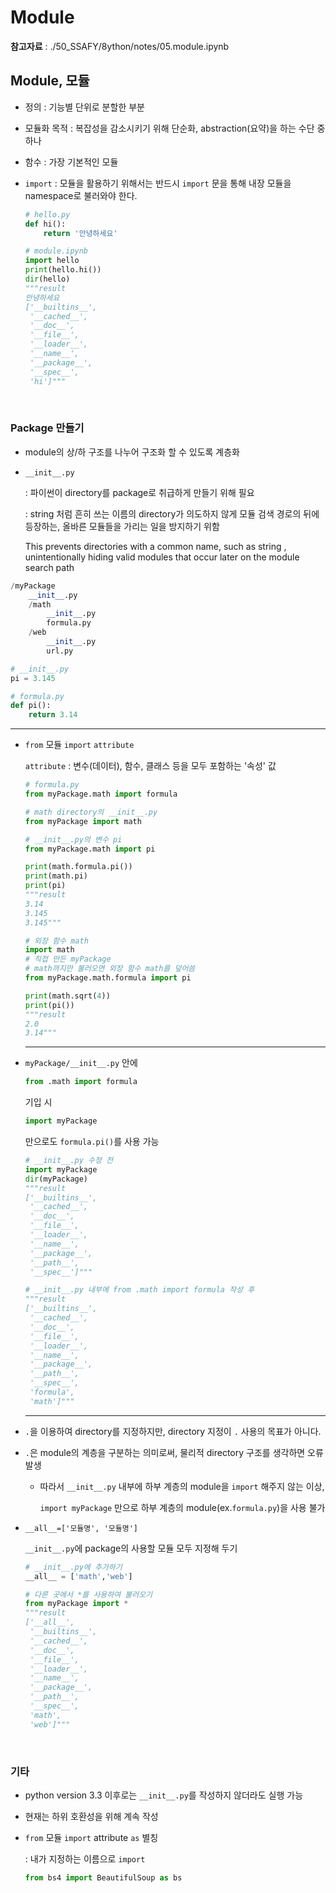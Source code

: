 # Module

 **참고자료** : ./50_SSAFY/8ython/notes/05.module.ipynb

## Module, 모듈

- 정의 : 기능별 단위로 분할한 부분

- 모듈화 목적 : 복잡성을 감소시키기 위해 단순화, abstraction(요약)을 하는 수단 중 하나

- 함수 : 가장 기본적인 모듈

- `import` : 모듈을 활용하기 위해서는 반드시 `import` 문을 통해 내장 모듈을 namespace로 불러와야 한다.

  ```python
  # hello.py
  def hi():
      return '안녕하세요'
  
  # module.ipynb
  import hello
  print(hello.hi())
  dir(hello)
  """result
  안녕하세요
  ['__builtins__',
   '__cached__',
   '__doc__',
   '__file__',
   '__loader__',
   '__name__',
   '__package__',
   '__spec__',
   'hi']"""
  ```

<br>

### Package 만들기

- module의 상/하 구조를 나누어 구조화 할 수 있도록 계층화

- `__init__.py`

  : 파이썬이 directory를 package로 취급하게 만들기 위해 필요

  : string 처럼 흔히 쓰는 이름의 directory가 의도하지 않게 모듈 검색 경로의 뒤에 등장하는, 올바른 모듈들을 가리는 일을 방지하기 위함

  This prevents directories with a common name, such as string , unintentionally hiding valid modules that occur later on the module search path

```python
/myPackage
    __init__.py
    /math
        __init__.py
        formula.py
    /web
        __init__.py
        url.py

# __init__.py
pi = 3.145

# formula.py
def pi():
    return 3.14
```

---

- `from` 모듈 `import` `attribute`

  `attribute` : 변수(데이터), 함수, 클래스 등을 모두 포함하는 '속성' 값

  ```python
  # formula.py
  from myPackage.math import formula
  
  # math directory의 __init__.py
  from myPackage import math
  
  # __init__.py의 변수 pi
  from myPackage.math import pi
  
  print(math.formula.pi())
  print(math.pi)
  print(pi)
  """result
  3.14
  3.145
  3.145"""
  ```

  ```python
  # 외장 함수 math
  import math
  # 직접 만든 myPackage
  # math까지만 불러오면 외장 함수 math를 덮어씀
  from myPackage.math.formula import pi
  
  print(math.sqrt(4))
  print(pi())
  """result
  2.0
  3.14"""
  ```

  ---

- `myPackage/__init__.py` 안에

  ```python
  from .math import formula
  ```

  기입 시

  ```python
  import myPackage
  ```

  만으로도 `formula.pi()`를 사용 가능

  ```python
  # __init__.py 수정 전
  import myPackage
  dir(myPackage)
  """result
  ['__builtins__',
   '__cached__',
   '__doc__',
   '__file__',
   '__loader__',
   '__name__',
   '__package__',
   '__path__',
   '__spec__']"""
  
  # __init__.py 내부에 from .math import formula 작성 후
  """result
  ['__builtins__',
   '__cached__',
   '__doc__',
   '__file__',
   '__loader__',
   '__name__',
   '__package__',
   '__path__',
   '__spec__',
   'formula',
   'math']"""
  ```

  ---

- `.`을 이용하여 directory를 지정하지만, directory 지정이 `.` 사용의 목표가 아니다.

- `.`은 module의 계층을 구분하는 의미로써, 물리적 directory 구조를 생각하면 오류 발생

  - 따라서 `__init__.py` 내부에 하부 계층의 module을 `import` 해주지 않는 이상,

    `import myPackage` 만으로 하부 계층의 module(ex.`formula.py`)을 사용 불가

- `__all__=['모듈명', '모듈명']`

  `__init__.py`에 package의 사용할 모듈 모두 지정해 두기

  ```python
  # __init__.py에 추가하기
  __all__ = ['math','web']
  
  # 다른 곳에서 *를 사용하여 불러오기
  from myPackage import *
  """result
  ['__all__',
   '__builtins__',
   '__cached__',
   '__doc__',
   '__file__',
   '__loader__',
   '__name__',
   '__package__',
   '__path__',
   '__spec__',
   'math',
   'web']"""
  ```

<br>

### 기타

- python version 3.3 이후로는 `__init__.py`를 작성하지 않더라도 실행 가능

- 현재는 하위 호환성을 위해 계속 작성

- `from` 모듈 `import` attribute `as` 별칭

  : 내가 지정하는 이름으로 `import`

  ```python
  from bs4 import BeautifulSoup as bs
  ```


